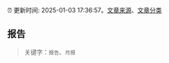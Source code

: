 :alarm_clock: 更新时间: 2025-01-03 17:36:57。[文章来源](/README.md)、[文章分类](/TAGS.md)

## 报告


> 关键字：`报告`、`月报`




